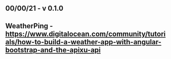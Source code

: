##

## 00/00/21 - v 0.1.0
##  WeatherPing - https://www.digitalocean.com/community/tutorials/how-to-build-a-weather-app-with-angular-bootstrap-and-the-apixu-api
##